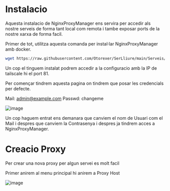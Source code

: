 # Instalacio
Aquesta instalacio de NginxProxyManager ens servira per accedir als nostre serveis de forma tant local com remota i tambe exposar ports de la nostre xarxa de forma facil.

Primer de tot, utilitza aquesta comanda per instal·lar NginxProxyManager amb docker.

```bash
wget https://raw.githubusercontent.com/Otorexer/SerLliure/main/Serveis/NginxProxyManager/Install.sh && bash Install.sh && rm Install.sh
```
Un cop el tinguem instalat podrem accedir a la configuracio amb la IP de tailscale hi el port 81.

Per començar tindrem aquesta pagina on tindrem que posar les credencials per defecte.

Mail: admin@example.com
Passwd: changeme

![image](https://github.com/Otorexer/SerLliure/assets/118485801/5a8dea1e-6781-4baf-8865-1d7fd31c4bd1)

Un cop haguem entrat ens demanara que canviem el nom de Usuari com el Mail i despres que canviem la Contrasenya i despres ja tindrem acces a NginxProxyManager.
# Creacio Proxy
Per crear una nova proxy per algun servei es molt facil

Primer anirem al menu principal hi anirem a Proxy Host

![image](https://github.com/Otorexer/SerLliure/assets/118485801/353e4388-f83d-4dce-b906-f9c92741d3bb)
